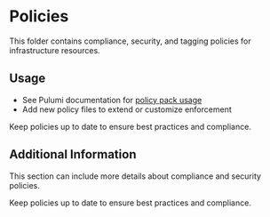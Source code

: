 
# Policies

This folder contains compliance, security, and tagging policies for infrastructure resources.

## Usage
- See Pulumi documentation for [policy pack usage](https://www.pulumi.com/docs/guides/policy-as-code/)
- Add new policy files to extend or customize enforcement

Keep policies up to date to ensure best practices and compliance.

## Additional Information
This section can include more details about compliance and security policies.

Keep policies up to date to ensure best practices and compliance.
